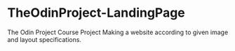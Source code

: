 # TheOdinProject-LandingPage
The Odin Project Course Project
Making a website according to given image and layout specifications.
